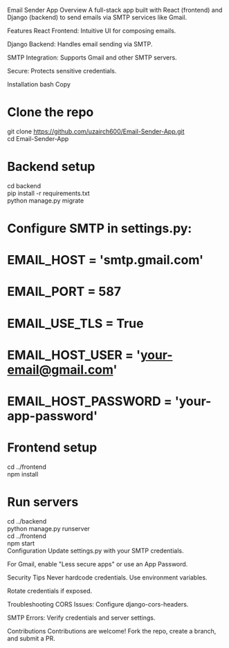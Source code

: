 Email Sender App
Overview
A full-stack app built with React (frontend) and Django (backend) to send emails via SMTP services like Gmail.

Features
React Frontend: Intuitive UI for composing emails.

Django Backend: Handles email sending via SMTP.

SMTP Integration: Supports Gmail and other SMTP servers.

Secure: Protects sensitive credentials.

Installation
bash
Copy
# Clone the repo  
git clone https://github.com/uzairch600/Email-Sender-App.git  
cd Email-Sender-App  

# Backend setup  
cd backend  
pip install -r requirements.txt  
python manage.py migrate  

# Configure SMTP in settings.py:  
# EMAIL_HOST = 'smtp.gmail.com'  
# EMAIL_PORT = 587  
# EMAIL_USE_TLS = True  
# EMAIL_HOST_USER = 'your-email@gmail.com'  
# EMAIL_HOST_PASSWORD = 'your-app-password'  

# Frontend setup  
cd ../frontend  
npm install  

# Run servers  
cd ../backend  
python manage.py runserver  
cd ../frontend  
npm start  
Configuration
Update settings.py with your SMTP credentials.

For Gmail, enable "Less secure apps" or use an App Password.

Security Tips
Never hardcode credentials. Use environment variables.

Rotate credentials if exposed.

Troubleshooting
CORS Issues: Configure django-cors-headers.

SMTP Errors: Verify credentials and server settings.

Contributions
Contributions are welcome! Fork the repo, create a branch, and submit a PR.

